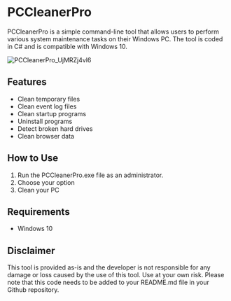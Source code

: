 # PCCleanerPro

PCCleanerPro is a simple command-line tool that allows users to perform various system maintenance tasks on their Windows PC. The tool is coded in C# and is compatible with Windows 10.

![PCCleanerPro_UjMRZj4vl6](https://github.com/genmashiro/PCCleanerPro/assets/15315112/1447be1e-d597-44ee-849b-a8993ac09016)


## Features
- Clean temporary files
- Clean event log files
- Clean startup programs
- Uninstall programs
- Detect broken hard drives
- Clean browser data

## How to Use
1. Run the PCCleanerPro.exe file as an administrator.
2. Choose your option
3. Clean your PC

## Requirements
- Windows 10

## Disclaimer
This tool is provided as-is and the developer is not responsible for any damage or loss caused by the use of this tool. Use at your own risk.
Please note that this code needs to be added to your README.md file in your Github repository.
